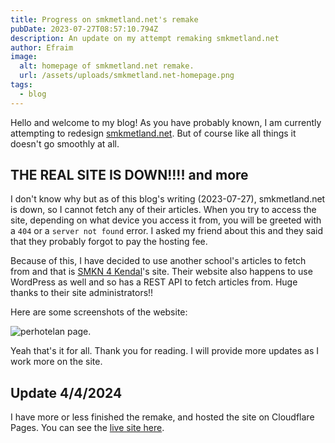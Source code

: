 ```yaml
---
title: Progress on smkmetland.net's remake
pubDate: 2023-07-27T08:57:10.794Z
description: An update on my attempt remaking smkmetland.net
author: Efraim
image:
  alt: homepage of smkmetland.net remake.
  url: /assets/uploads/smkmetland.net-homepage.png
tags:
  - blog
---
```

Hello and welcome to my blog! As you have probably known, I am currently attempting to redesign [smkmetland.net](https://smkmetland.net). But of course like all things it doesn't go smoothly at all.

## THE REAL SITE IS DOWN!!!! and more

I don't know why but as of this blog's writing (2023-07-27), smkmetland.net is down, so I cannot fetch any of their articles. When you try to access the site, depending on what device you access it from, you will be greeted with a `404` or a `server not found` error. I asked my friend about this and they said that they probably forgot to pay the hosting fee.

Because of this, I have decided to use another school's articles to fetch from and that is [SMKN 4 Kendal](https://smkn4kendal.sch.id/)'s site. Their website also happens to use WordPress as well and so has a REST API to fetch articles from. Huge thanks to their site administrators!!

Here are some screenshots of the website:

![perhotelan page.](https://ucarecdn.com/8a827613-6bdd-4f8f-9975-d8fe639bee0d/-/resize/800x600/smkmetland.net-perhotelan.png)

Yeah that's it for all. Thank you for reading. I will provide more updates as I work more on the site.

## Update 4/4/2024

I have more or less finished the remake, and hosted the site on Cloudflare Pages. You can see the [live site here](https://smkmetland.pages.dev).
